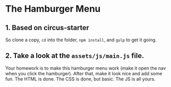 # The Hamburger Menu

## 1. Based on circus-starter
So clone a copy, `cd` into the folder, `npm install`, and `gulp` to get it going.

## 2. Take a look at the `assets/js/main.js` file.
Your homework is to make this hamburger menu work (make it open the nav when you click the hamburger). After that, make it look nice and add some fun.
The HTML is done. The CSS is done, but basic. The JS is all yours.